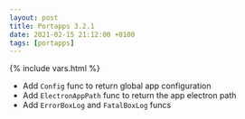 ```yaml
---
layout: post
title: Portapps 3.2.1
date: 2021-02-15 21:12:00 +0100
tags: [portapps]
---
```

{% include vars.html %}

* Add `Config` func to return global app configuration
* Add `ElectronAppPath` func to return the app electron path
* Add `ErrorBoxLog` and `FatalBoxLog` funcs
